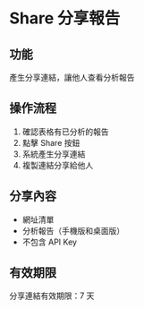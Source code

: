 # Share 分享報告

## 功能
產生分享連結，讓他人查看分析報告

## 操作流程
1. 確認表格有已分析的報告
2. 點擊 Share 按鈕
3. 系統產生分享連結
4. 複製連結分享給他人

## 分享內容
- 網址清單
- 分析報告（手機版和桌面版）
- 不包含 API Key

## 有效期限
分享連結有效期限：7 天

